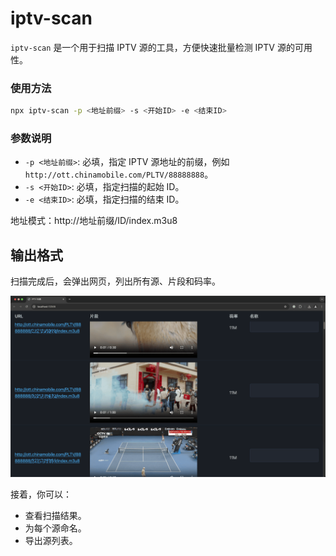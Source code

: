 # iptv-scan

`iptv-scan` 是一个用于扫描 IPTV 源的工具，方便快速批量检测 IPTV 源的可用性。

### 使用方法

```bash
npx iptv-scan -p <地址前缀> -s <开始ID> -e <结束ID>
```

### 参数说明

- `-p <地址前缀>`: 必填，指定 IPTV 源地址的前缀，例如 `http://ott.chinamobile.com/PLTV/88888888`。
- `-s <开始ID>`: 必填，指定扫描的起始 ID。
- `-e <结束ID>`: 必填，指定扫描的结束 ID。

地址模式：http://地址前缀/ID/index.m3u8

## 输出格式

扫描完成后，会弹出网页，列出所有源、片段和码率。

![](example.png)

接着，你可以：

- 查看扫描结果。
- 为每个源命名。
- 导出源列表。
